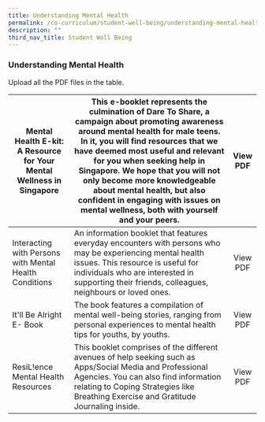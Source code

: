 ```yaml
---
title: Understanding Mental Health
permalink: /co-curriculum/student-well-being/understanding-mental-health/
description: ""
third_nav_title: Student Well Being
---
```

### Understanding Mental Health

Upload all the PDF files in the table.

| Mental Health E-kit: A Resource for Your Mental Wellness in Singapore<br>  | This e-booklet represents the culmination of Dare To Share, a campaign about promoting awareness around mental health for male teens.  In it, you will find resources that we have deemed most useful and relevant for you when seeking help in Singapore. We hope that you will not only become more knowledgeable about mental health, but also confident in engaging with issues on mental wellness, both with yourself and your peers. | View PDF<br>  |
|---|---|:---:|
| Interacting with Persons with Mental Health Conditions | An information booklet that features everyday encounters with persons who may be experiencing mental health issues. This resource is useful for individuals who are interested in supporting their friends, colleagues, neighbours or loved ones. | View PDF<br>  |
| It'll Be Alright<br>E- Book   | The book features a compilation of mental well-being stories, ranging from personal experiences to mental health tips for youths, by youths.  | View PDF |
| ResiL!ence Mental Health Resources | This booklet comprises of the different avenues of help seeking such as Apps/Social Media and Professional Agencies. You can also find information relating to Coping Strategies like Breathing Exercise and Gratitude Journaling inside.  | View PDF  |